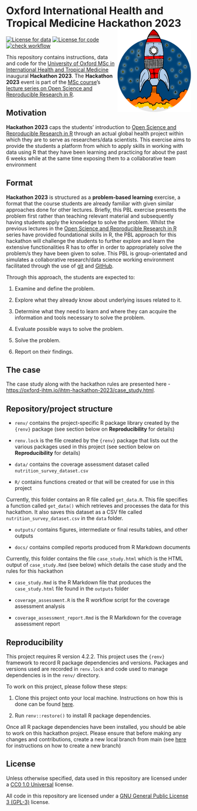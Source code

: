 
<!-- README.md is generated from README.Rmd. Please edit that file -->

# Oxford International Health and Tropical Medicine Hackathon 2023 <img src="https://raw.githubusercontent.com/OxfordIHTM/open-reproducible-science/main/images/oxford_codehub.png" width="200px" align="right" />

<!-- badges: start -->

[![License for
data](https://img.shields.io/badge/license%20(for%20data)-CC0-blue.svg)](https://creativecommons.org/publicdomain/zero/1.0/)
[![License for
code](https://img.shields.io/badge/license%20(for%20code)-GPL3.0-blue.svg)](https://opensource.org/licenses/gpl-3.0.html)
[![check
workflow](https://github.com/OxfordIHTM/ihtm-hackathon-2023/actions/workflows/check-workflow.yml/badge.svg)](https://github.com/OxfordIHTM/ihtm-hackathon-2023/actions/workflows/check-workflow.yml)
<!-- badges: end -->

This repository contains instructions, data and code for the [University
of Oxford MSc in International Health and Tropical
Medicine](https://www.ox.ac.uk/admissions/graduate/courses/msc-international-health-and-tropical-medicine)
inaugural **Hackathon 2023**. The **Hackathon 2023** event is part of
the [MSc
course](https://www.ox.ac.uk/admissions/graduate/courses/msc-international-health-and-tropical-medicine)’s
[lecture series on Open Science and Reproducible Research in
R](https://oxford-ihtm.io/open-reproducible-science).

## Motivation

**Hackathon 2023** caps the students’ introduction to [Open Science and
Reproducible Research in
R](https://oxford-ihtm.io/open-reproducible-science) through an actual
global health project within which they are to serve as researchers/data
scientists. This exercise aims to provide the students a platform from
which to apply skills in working with data using R that they have been
learning and practicing for about the past 6 weeks while at the same
time exposing them to a collaborative team environment

## Format

**Hackathon 2023** is structured as a **problem-based learning**
exercise, a format that the course students are already familiar with
given similar approaches done for other lectures. Briefly, this PBL
exercise presents the problem first rather than teaching relevant
material and subsequently having students apply the knowledge to solve
the problem. Whilst the previous lectures in the [Open Science and
Reproducible Research in
R](https://oxford-ihtm.io/open-reproducible-science) series have
provided foundational skills in R, the PBL approach for this hackathon
will challenge the students to further explore and learn the extensive
functionalities R has to offer in order to appropriately solve the
problem/s they have been given to solve. This PBL is group-orientated
and simulates a collaborative research/data science working environment
facilitated through the use of [git](https://git-scm.com/) and
[GitHub](https://github.com).

Through this approach, the students are expected to:

1.  Examine and define the problem.

2.  Explore what they already know about underlying issues related to
    it.

3.  Determine what they need to learn and where they can acquire the
    information and tools necessary to solve the problem.

4.  Evaluate possible ways to solve the problem.

5.  Solve the problem.

6.  Report on their findings.

## The case

The case study along with the hackathon rules are presented here -
<https://oxford-ihtm.io/ihtm-hackathon-2023/case_study.html>.

## Repository/project structure

- `renv/` contains the project-specific R package library created by the
  `{renv}` package (see section below on **Reproducibility** for
  details)

- `renv.lock` is the file created by the `{renv}` package that lists out
  the various packages used in this project (see section below on
  **Reproducibility** for details)

- `data/` contains the coverage assessment dataset called
  `nutrition_survey_dataset.csv`

- `R/` contains functions created or that will be created for use in
  this project

Currently, this folder contains an R file called `get_data.R`. This file
specifies a function called `get_data()` which retrieves and processes
the data for this hackathon. It also saves this dataset as a CSV file
called `nutrition_survey_dataset.csv` in the `data` folder.

- `outputs/` contains figures, intermediate or final results tables, and
  other outputs

- `docs/` contains compiled reports produced from R Markdown documents

Currently, this folder contains the file `case_study.html` which is the
HTML output of `case_study.Rmd` (see below) which details the case study
and the rules for this hackathon

- `case_study.Rmd` is the R Markdown file that produces the
  `case_study.html` file found in the `outputs` folder

- `coverage_assessment.R` is the R workflow script for the coverage
  assessment analysis

- `coverage_assessment_report.Rmd` is the R Markdown for the coverage
  assessment report

## Reproducibility

This project requires R version 4.2.2. This project uses the `{renv}`
framework to record R package dependencies and versions. Packages and
versions used are recorded in `renv.lock` and code used to manage
dependencies is in the `renv/` directory.

To work on this project, please follow these steps:

1.  Clone this project onto your local machine. Instructions on how this
    is done can be found
    [here](https://oxford-ihtm.io/ihtm-handbook/clone-repository.html).

2.  Run `renv::restore()` to install R package dependencies.

Once all R package dependencies have been installed, you should be able
to work on this hackathon project. Please ensure that before making any
changes and contributions, create a new local branch from main (see
[here](https://oxford-ihtm.io/ihtm-handbook/participate-projects.html#create-a-new-branch-from-the-main-branch)
for instructions on how to create a new branch)

## License

Unless otherwise specified, data used in this repository are licensed
under a [CC0 1.0
Universal](https://creativecommons.org/publicdomain/zero/1.0/) license.

All code in this repository are licensed under a [GNU General Public
License 3 (GPL-3)](https://opensource.org/licenses/gpl-3.0.html)
license.

<br/> <br/>
